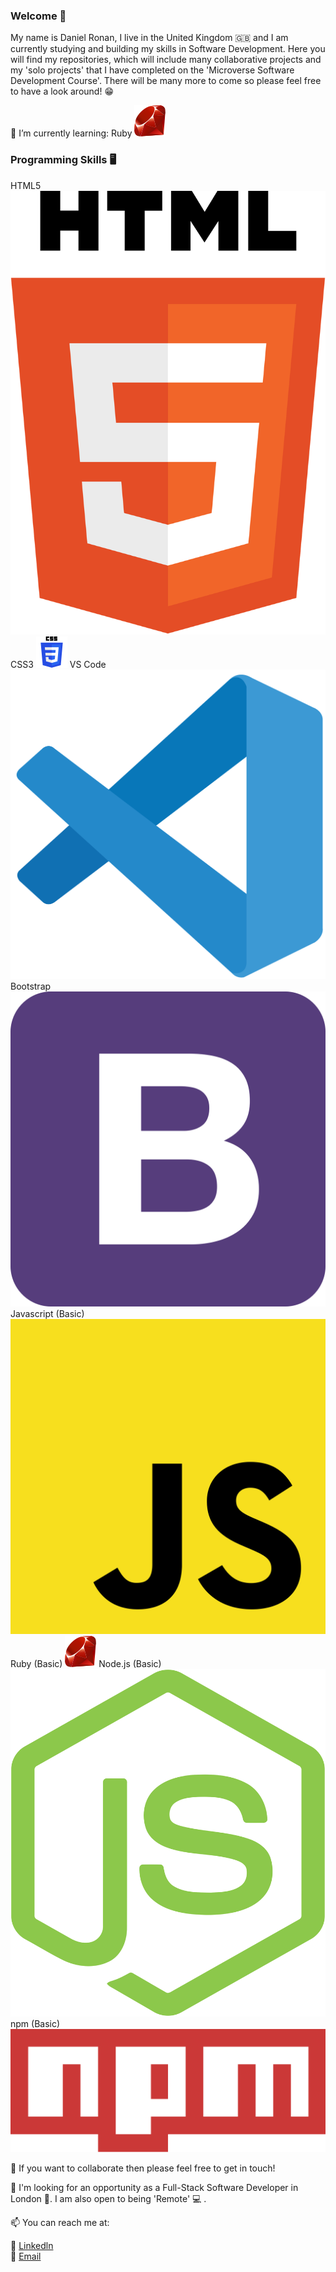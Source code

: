 ### Welcome 👋

My name is Daniel Ronan, I live in the United Kingdom 🇬🇧 and I am currently studying and building my skills in Software Development. Here you will find my repositories, which will include many collaborative projects and my 'solo projects' that I have completed on the 'Microverse Software Development Course'. There will be many more to come so please feel free to have a look around! 😁

🌱 I’m currently learning: Ruby ![img](./assets/svg's/ruby.svg)

### Programming Skills 🖥️ 

  HTML5 ![img](./assets/svg's/html-5.svg)
  CSS3 ![img](./assets/svg's/css-3.svg)
  VS Code ![img](./assets/svg's/visual-studio-code-1.svg)
  Bootstrap ![img](./assets/svg's/bootstrap-4.svg)
  Javascript (Basic) ![img](./assets/svg's/javascript.svg)
  Ruby (Basic) ![img](./assets/svg's/ruby.svg)
  Node.js (Basic) ![img](./assets/svg's/nodejs-icon.svg)
  npm (Basic) ![img](./assets/svg's/npm.svg) 


👯 If you want to collaborate then please feel free to get in touch!

👀 I'm looking for an opportunity as a Full-Stack Software Developer in London 💂. I am also open to being 'Remote' 💻 .

📫 You can reach me at: <br>

👔  [Linkedln](https://www.linkedin.com/in/danronan10/) <br>
📧 <a href="mailto:danielconnorronan@gmail.com?subject=Hi Dan!"> Email</a>
